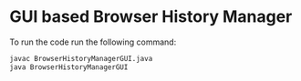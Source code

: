 # GUI based Browser History Manager

To run the code run the following command:
```bash 
javac BrowserHistoryManagerGUI.java
java BrowserHistoryManagerGUI
